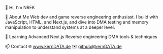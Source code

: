 👋 Hi, I'm NREK


🚀 About Me
Web dev and game reverse engineering enthusiast. I build with JavaScript, HTML, and Next.js, and dive into DMA testing and memory manipulation to understand systems at a deeper level.

🌱 Learning
Advanced Next.js
Reverse engineering
DMA tools & techniques

📫 Contact
🌐 www.kernDATA.de
✉️ github@kernDATA.de

